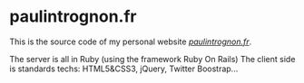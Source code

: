 # paulintrognon.fr

This is the source code of my personal website [*paulintrognon.fr*](http://railstutorial.org/).

The server is all in Ruby (using the framework Ruby On Rails)
The client side is standards techs: HTML5&CSS3, jQuery, Twitter Boostrap...